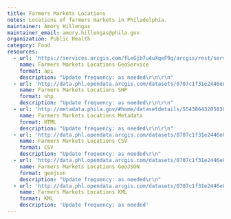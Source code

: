 ```yaml
---
title: Farmers Markets Locations
notes: Locations of farmers markets in Philadelphia.
maintainer: Amory Hillengas
maintainer_email: amory.hillengas@phila.gov
organization: Public Health
category: Food
resources:
  - url: 'https://services.arcgis.com/fLeGjb7u4uXqeF9q/arcgis/rest/services/Farmers_Markets/FeatureServer/0/query?outFields=*&where=1%3D1'
    name: Farmers Markets Locations GeoService
    format: api
    description: "Update frequency: as needed\r\n\r\n"
  - url: 'http://data.phl.opendata.arcgis.com/datasets/0707c1f31e2446e881d680b0a5ee54bc_0.zip'
    name: Farmers Markets Locations SHP
    format: shp
    description: "Update frequency: as needed\r\n\r\n"
  - url: 'http://metadata.phila.gov/#home/datasetdetails/5543864320583086178c4e6d/'
    name: Farmers Markets Locations Metadata
    format: HTML
    description: "Update frequency: as needed\r\n\r\n"
  - url: 'http://data.phl.opendata.arcgis.com/datasets/0707c1f31e2446e881d680b0a5ee54bc_0.csv'
    name: Farmers Markets Locations CSV
    format: CSV
    description: "Update frequency: as needed\r\n"
  - url: 'http://data.phl.opendata.arcgis.com/datasets/0707c1f31e2446e881d680b0a5ee54bc_0.geojson'
    name: Farmers Markets Locations GeoJSON
    format: geojson
    description: "Update frequency: as needed\r\n"
  - url: 'http://data.phl.opendata.arcgis.com/datasets/0707c1f31e2446e881d680b0a5ee54bc_0.kml'
    name: Farmers Markets Locations KML
    format: KML
    description: 'Update frequency: as needed'
---
```

